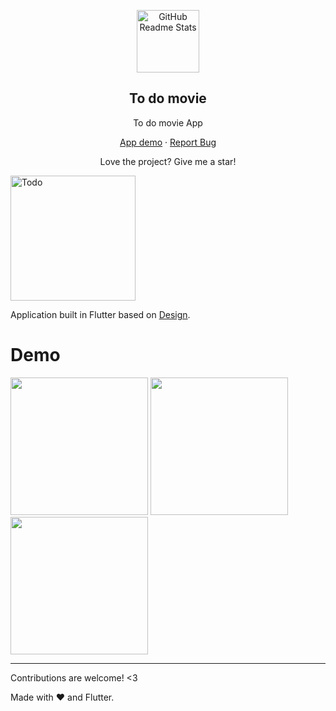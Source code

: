 <p align="center">
 <img width="100" src="https://to-do-cdn.microsoft.com/static-assets/c87265a87f887380a04cf21925a56539b29364b51ae53e089c3ee2b2180148c6/icons/logo.png" align="center" alt="GitHub Readme Stats" />
 <h2 align="center">To do movie</h2>
 <p align="center">To do movie App


  <p align="center">
    <a href="#demo">App demo</a>
    ·
    <a href="https://github.com/anuraghazra/github-readme-stats/issues/new/choose">Report Bug</a>
  </p>  
</p>
<p align="center">Love the project? Give me a star!


<p>
<img src="https://to-do-cdn.microsoft.com/static-assets/c87265a87f887380a04cf21925a56539b29364b51ae53e089c3ee2b2180148c6/icons/logo.png" alt="Todo" width="200" />
</a>

Application built in Flutter based on [Design](https://dribbble.com/shots/14102223-An-App-For-Forming-Healthy-Habits).<br />
</p>


# Demo


<img src="https://develogo.com/demoapp/todomovie/1.png" width="220"/> <img src="https://develogo.com/demoapp/todomovie/2.png" width="220"/> <img src="https://develogo.com/demoapp/todomovie/3.png" width="220"/> 


---
Contributions are welcome! <3

Made with :heart: and Flutter.